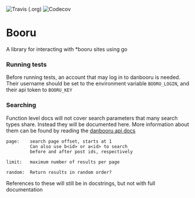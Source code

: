 ![Travis (.org)](https://img.shields.io/travis/gastrodon/booru?label=%E2%80%8B&logo=travis)
![Codecov](https://img.shields.io/codecov/c/github/gastrodon/booru?label=%E2%80%8B&logo=codecov)

# Booru

A library for interacting with \*booru sites using go

### Running tests

Before running tests, an account that may log in to danbooru is needed.
Their username should be set to the environment variable `BOORU_LOGIN`,
and their api token to `BOORU_KEY`

### Searching

Function level docs will not cover search parameters that many search types share.
Instead they will be documented here. More information about them can be found by reading the
[danbooru api docs](https://danbooru.donmai.us/wiki_pages/help:api)

```
page:    search page offset, starts at 1
         Can also use b<id> or a<id> to search
         before and after post ids, respectively

limit:   maximum number of results per page

random:  Return results in random order?
```

References to these will still be in docstrings, but not with full documentation
